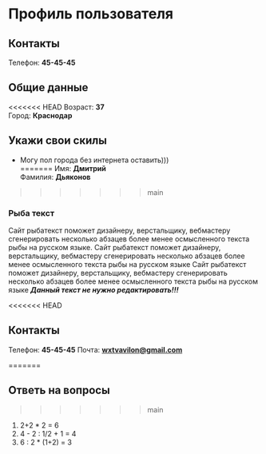 # Профиль пользователя

## Контакты

Телефон: **45-45-45**

## Общие данные

<<<<<<< HEAD
Возраст: **37**      
Город: **Краснодар**       

## Укажи свои скилы

- Могу пол города без интернета оставить)))   
=======
Имя: **Дмитрий**    
Фамилия: **Дьяконов**

>>>>>>> main

### Рыба текст
Сайт рыбатекст поможет дизайнеру, верстальщику, вебмастеру сгенерировать несколько абзацев более менее осмысленного текста рыбы на русском языке.
Сайт рыбатекст поможет дизайнеру, верстальщику, вебмастеру сгенерировать несколько абзацев более менее осмысленного текста рыбы на русском языке
Сайт рыбатекст поможет дизайнеру, верстальщику, вебмастеру сгенерировать несколько абзацев более менее осмысленного текста рыбы на русском языке
***Данный текст не нужно редактировать!!!***

<<<<<<< HEAD
## Контакты

Телефон: **45-45-45**
Почта: **wxtvavilon@gmail.com**

=======
## Ответь на вопросы
>>>>>>> main

1. 2+2 * 2 = 6
2. 4 - 2 : 1/2 + 1 = 4
3. 6 : 2 * (1+2) = 3
